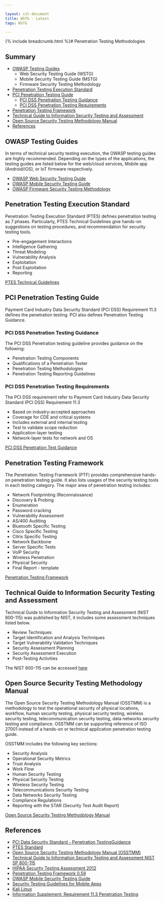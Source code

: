 ```yaml
---

layout: col-document
title: WSTG - Latest
tags: WSTG

---
```


{% include breadcrumb.html %}# Penetration Testing Methodologies

## Summary

- [OWASP Testing Guides](#owasp-testing-guides)
  - Web Security Testing Guide (WSTG)
  - Mobile Security Testing Guide (MSTG)
  - Firmware Security Testing Methodology
- [Penetration Testing Execution Standard](#penetration-testing-execution-standard)
- [PCI Penetration Testing Guide](#pci-penetration-testing-guide)
  - [PCI DSS Penetration Testing Guidance](#pci-dss-penetration-testing-guidance)
  - [PCI DSS Penetration Testing Requirements](#pci-dss-penetration-testing-requirements)
- [Penetration Testing Framework](#penetration-testing-framework)
- [Technical Guide to Information Security Testing and Assessment](#technical-guide-to-information-security-testing-and-assessment)
- [Open Source Security Testing Methodology Manual](#open-source-security-testing-methodology-manual)
- [References](#references)

## OWASP Testing Guides

In terms of technical security testing execution, the OWASP testing guides are highly recommended. Depending on the types of the applications, the testing guides are listed below for the web/cloud services, Mobile app (Android/iOS), or IoT firmware respectively.

- [OWASP Web Security Testing Guide](https://owasp.org/www-project-web-security-testing-guide/)
- [OWASP Mobile Security Testing Guide](https://owasp.org/www-project-mobile-security-testing-guide/)
- [OWASP Firmware Security Testing Methodology](https://github.com/scriptingxss/owasp-fstm)

## Penetration Testing Execution Standard

Penetration Testing Execution Standard (PTES) defines penetration testing as 7 phases. Particularly, PTES Technical Guidelines give hands-on suggestions on testing procedures, and recommendation for security testing tools.

- Pre-engagement Interactions
- Intelligence Gathering
- Threat Modeling
- Vulnerability Analysis
- Exploitation
- Post Exploitation
- Reporting

[PTES Technical Guidelines](http://www.pentest-standard.org/index.php/PTES_Technical_Guidelines)

## PCI Penetration Testing Guide

Payment Card Industry Data Security Standard (PCI DSS) Requirement 11.3 defines the penetration testing. PCI also defines Penetration Testing Guidance.

### PCI DSS Penetration Testing Guidance

The PCI DSS Penetration testing guideline provides guidance on the following:

- Penetration Testing Components
- Qualifications of a Penetration Tester
- Penetration Testing Methodologies
- Penetration Testing Reporting Guidelines

### PCI DSS Penetration Testing Requirements

The PCI DSS requirement refer to Payment Card Industry Data Security Standard (PCI DSS) Requirement 11.3

- Based on industry-accepted approaches
- Coverage for CDE and critical systems
- Includes external and internal testing
- Test to validate scope reduction
- Application-layer testing
- Network-layer tests for network and OS

[PCI DSS Penetration Test Guidance](https://www.pcisecuritystandards.org/documents/Penetration_Testing_Guidance_March_2015.pdf)

## Penetration Testing Framework

The Penetration Testing Framework (PTF) provides comprehensive hands-on penetration testing guide. It also lists usages of the security testing tools in each testing category. The major area of penetration testing includes:

- Network Footprinting (Reconnaissance)
- Discovery & Probing
- Enumeration
- Password cracking
- Vulnerability Assessment
- AS/400 Auditing
- Bluetooth Specific Testing
- Cisco Specific Testing
- Citrix Specific Testing
- Network Backbone
- Server Specific Tests
- VoIP Security
- Wireless Penetration
- Physical Security
- Final Report - template

[Penetration Testing Framework](http://www.vulnerabilityassessment.co.uk/Penetration%20Test.html)

## Technical Guide to Information Security Testing and Assessment

Technical Guide to Information Security Testing and Assessment (NIST 800-115) was published by NIST, it includes some assessment techniques listed below.

- Review Techniques
- Target Identification and Analysis Techniques
- Target Vulnerability Validation Techniques
- Security Assessment Planning
- Security Assessment Execution
- Post-Testing Activities

The NIST 800-115 can be accessed [here](https://csrc.nist.gov/publications/detail/sp/800-115/final)

## Open Source Security Testing Methodology Manual

The Open Source Security Testing Methodology Manual (OSSTMM) is a methodology to test the operational security of physical locations, workflow, human security testing, physical security testing, wireless security testing, telecommunication security testing, data networks security testing and compliance. OSSTMM can be supporting reference of ISO 27001 instead of a hands-on or technical application penetration testing guide.

OSSTMM includes the following key sections:

- Security Analysis
- Operational Security Metrics
- Trust Analysis
- Work Flow
- Human Security Testing
- Physical Security Testing
- Wireless Security Testing
- Telecommunications Security Testing
- Data Networks Security Testing
- Compliance Regulations
- Reporting with the STAR (Security Test Audit Report)

[Open Source Security Testing Methodology Manual](https://www.isecom.org/OSSTMM.3.pdf)

## References

- [PCI Data Security Standard - Penetration TestingGuidance](https://www.pcisecuritystandards.org/documents/Penetration-Testing-Guidance-v1_1.pdf)
- [PTES Standard](http://www.pentest-standard.org/index.php/Main_Page)
- [Open Source Security Testing Methodology Manual (OSSTMM)](http://www.isecom.org/research/osstmm.html)
- [Technical Guide to Information Security Testing and Assessment NIST SP 800-115](https://csrc.nist.gov/publications/detail/sp/800-115/final)
- [HIPAA Security Testing Assessment 2012](http://csrc.nist.gov/news_events/hiipaa_june2012/day2/day2-6_kscarfone-rmetzer_security-testing-assessment.pdf)
- [Penetration Testing Framework 0.59](http://www.vulnerabilityassessment.co.uk/Penetration%20Test.html)
- [OWASP Mobile Security Testing Guide](https://owasp.org/www-project-mobile-security-testing-guide/)
- [Security Testing Guidelines for Mobile Apps](https://owasp.org/www-pdf-archive/Security_Testing_Guidelines_for_mobile_Apps_-_Florian_Stahl%2BJohannes_Stroeher.pdf)
- [Kali Linux](https://www.kali.org/)
- [Information Supplement: Requirement 11.3 Penetration Testing](https://www.pcisecuritystandards.org/pdfs/infosupp_11_3_penetration_testing.pdf)
